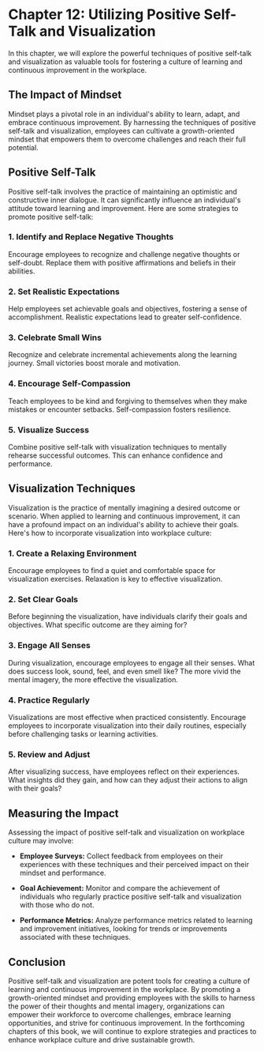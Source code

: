 Chapter 12: Utilizing Positive Self-Talk and Visualization
==========================================================

In this chapter, we will explore the powerful techniques of positive self-talk and visualization as valuable tools for fostering a culture of learning and continuous improvement in the workplace.

The Impact of Mindset
---------------------

Mindset plays a pivotal role in an individual's ability to learn, adapt, and embrace continuous improvement. By harnessing the techniques of positive self-talk and visualization, employees can cultivate a growth-oriented mindset that empowers them to overcome challenges and reach their full potential.

**Positive Self-Talk**
----------------------

Positive self-talk involves the practice of maintaining an optimistic and constructive inner dialogue. It can significantly influence an individual's attitude toward learning and improvement. Here are some strategies to promote positive self-talk:

### 1. **Identify and Replace Negative Thoughts**

Encourage employees to recognize and challenge negative thoughts or self-doubt. Replace them with positive affirmations and beliefs in their abilities.

### 2. **Set Realistic Expectations**

Help employees set achievable goals and objectives, fostering a sense of accomplishment. Realistic expectations lead to greater self-confidence.

### 3. **Celebrate Small Wins**

Recognize and celebrate incremental achievements along the learning journey. Small victories boost morale and motivation.

### 4. **Encourage Self-Compassion**

Teach employees to be kind and forgiving to themselves when they make mistakes or encounter setbacks. Self-compassion fosters resilience.

### 5. **Visualize Success**

Combine positive self-talk with visualization techniques to mentally rehearse successful outcomes. This can enhance confidence and performance.

**Visualization Techniques**
----------------------------

Visualization is the practice of mentally imagining a desired outcome or scenario. When applied to learning and continuous improvement, it can have a profound impact on an individual's ability to achieve their goals. Here's how to incorporate visualization into workplace culture:

### 1. **Create a Relaxing Environment**

Encourage employees to find a quiet and comfortable space for visualization exercises. Relaxation is key to effective visualization.

### 2. **Set Clear Goals**

Before beginning the visualization, have individuals clarify their goals and objectives. What specific outcome are they aiming for?

### 3. **Engage All Senses**

During visualization, encourage employees to engage all their senses. What does success look, sound, feel, and even smell like? The more vivid the mental imagery, the more effective the visualization.

### 4. **Practice Regularly**

Visualizations are most effective when practiced consistently. Encourage employees to incorporate visualization into their daily routines, especially before challenging tasks or learning activities.

### 5. **Review and Adjust**

After visualizing success, have employees reflect on their experiences. What insights did they gain, and how can they adjust their actions to align with their goals?

Measuring the Impact
--------------------

Assessing the impact of positive self-talk and visualization on workplace culture may involve:

* **Employee Surveys:** Collect feedback from employees on their experiences with these techniques and their perceived impact on their mindset and performance.

* **Goal Achievement:** Monitor and compare the achievement of individuals who regularly practice positive self-talk and visualization with those who do not.

* **Performance Metrics:** Analyze performance metrics related to learning and improvement initiatives, looking for trends or improvements associated with these techniques.

Conclusion
----------

Positive self-talk and visualization are potent tools for creating a culture of learning and continuous improvement in the workplace. By promoting a growth-oriented mindset and providing employees with the skills to harness the power of their thoughts and mental imagery, organizations can empower their workforce to overcome challenges, embrace learning opportunities, and strive for continuous improvement. In the forthcoming chapters of this book, we will continue to explore strategies and practices to enhance workplace culture and drive sustainable growth.
